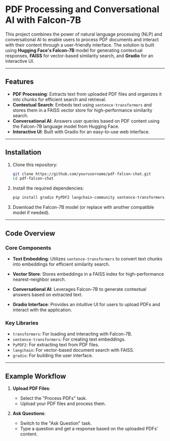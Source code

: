 # PDF Processing and Conversational AI with Falcon-7B

This project combines the power of natural language processing (NLP) and conversational AI to enable users to process PDF documents and interact with their content through a user-friendly interface. The solution is built using **Hugging Face's Falcon-7B** model for generating contextual responses, **FAISS** for vector-based similarity search, and **Gradio** for an interactive UI.

---

## Features

- **PDF Processing**: Extracts text from uploaded PDF files and organizes it into chunks for efficient search and retrieval.
- **Contextual Search**: Embeds text using `sentence-transformers` and stores them in a FAISS vector store for high-performance similarity search.
- **Conversational AI**: Answers user queries based on PDF content using the Falcon-7B language model from Hugging Face.
- **Interactive UI**: Built with Gradio for an easy-to-use web interface.

---

## Installation

1. Clone this repository:
   ```bash
   git clone https://github.com/yourusername/pdf-falcon-chat.git
   cd pdf-falcon-chat
   ```

2. Install the required dependencies:
   ```bash
   pip install gradio PyPDF2 langchain-community sentence-transformers transformers
   ```

3. Download the Falcon-7B model (or replace with another compatible model if needed).

---


## Code Overview

### Core Components

- **Text Embedding**: 
  Utilizes `sentence-transformers` to convert text chunks into embeddings for efficient similarity search.

- **Vector Store**: 
  Stores embeddings in a FAISS index for high-performance nearest-neighbor search.

- **Conversational AI**: 
  Leverages Falcon-7B to generate contextual answers based on extracted text.

- **Gradio Interface**: 
  Provides an intuitive UI for users to upload PDFs and interact with the application.

### Key Libraries

- `transformers`: For loading and interacting with Falcon-7B.
- `sentence-transformers`: For creating text embeddings.
- `PyPDF2`: For extracting text from PDF files.
- `langchain`: For vector-based document search with FAISS.
- `gradio`: For building the user interface.

---

## Example Workflow

1. **Upload PDF Files**:
   - Select the "Process PDFs" task.
   - Upload your PDF files and process them.

2. **Ask Questions**:
   - Switch to the "Ask Question" task.
   - Type a question and get a response based on the uploaded PDFs' content.
